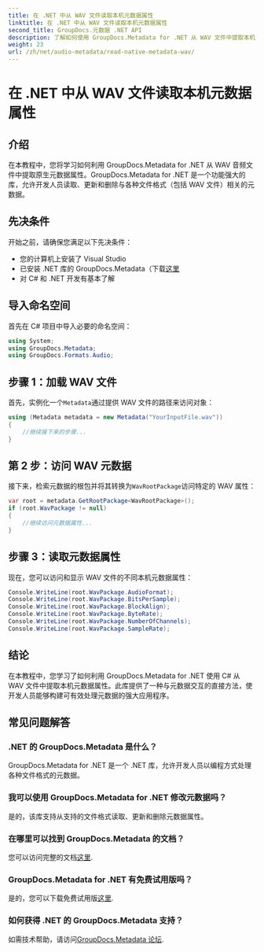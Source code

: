 ```yaml
---
title: 在 .NET 中从 WAV 文件读取本机元数据属性
linktitle: 在 .NET 中从 WAV 文件读取本机元数据属性
second_title: GroupDocs.元数据 .NET API
description: 了解如何使用 GroupDocs.Metadata for .NET 从 WAV 文件中提取本机元数据。用于读取 WAV 文件属性的简单 C# 教程。
weight: 23
url: /zh/net/audio-metadata/read-native-metadata-wav/
---
```


# 在 .NET 中从 WAV 文件读取本机元数据属性

## 介绍
在本教程中，您将学习如何利用 GroupDocs.Metadata for .NET 从 WAV 音频文件中提取原生元数据属性。GroupDocs.Metadata for .NET 是一个功能强大的库，允许开发人员读取、更新和删除与各种文件格式（包括 WAV 文件）相关的元数据。
## 先决条件
开始之前，请确保您满足以下先决条件：
- 您的计算机上安装了 Visual Studio
- 已安装 .NET 库的 GroupDocs.Metadata（下载[这里](https://releases.groupdocs.com/metadata/net/）)
- 对 C# 和 .NET 开发有基本了解

## 导入命名空间
首先在 C# 项目中导入必要的命名空间：
```csharp
using System;
using GroupDocs.Metadata;
using GroupDocs.Formats.Audio;
```
## 步骤 1：加载 WAV 文件
首先，实例化一个`Metadata`通过提供 WAV 文件的路径来访问对象：
```csharp
using (Metadata metadata = new Metadata("YourInputFile.wav"))
{
    //继续接下来的步骤...
}
```
## 第 2 步：访问 WAV 元数据
接下来，检索元数据的根包并将其转换为`WavRootPackage`访问特定的 WAV 属性：
```csharp
var root = metadata.GetRootPackage<WavRootPackage>();
if (root.WavPackage != null)
{
    //继续访问元数据属性...
}
```
## 步骤 3：读取元数据属性
现在，您可以访问和显示 WAV 文件的不同本机元数据属性：
```csharp
Console.WriteLine(root.WavPackage.AudioFormat);
Console.WriteLine(root.WavPackage.BitsPerSample);
Console.WriteLine(root.WavPackage.BlockAlign);
Console.WriteLine(root.WavPackage.ByteRate);
Console.WriteLine(root.WavPackage.NumberOfChannels);
Console.WriteLine(root.WavPackage.SampleRate);
```

## 结论
在本教程中，您学习了如何利用 GroupDocs.Metadata for .NET 使用 C# 从 WAV 文件中提取本机元数据属性。此库提供了一种与元数据交互的直接方法，使开发人员能够构建可有效处理元数据的强大应用程序。

## 常见问题解答
### .NET 的 GroupDocs.Metadata 是什么？
GroupDocs.Metadata for .NET 是一个 .NET 库，允许开发人员以编程方式处理各种文件格式的元数据。
### 我可以使用 GroupDocs.Metadata for .NET 修改元数据吗？
是的，该库支持从支持的文件格式读取、更新和删除元数据属性。
### 在哪里可以找到 GroupDocs.Metadata 的文档？
您可以访问完整的文档[这里](https://tutorials.groupdocs.com/metadata/net/).
### GroupDocs.Metadata for .NET 有免费试用版吗？
是的，您可以下载免费试用版[这里](https://releases.groupdocs.com/).
### 如何获得 .NET 的 GroupDocs.Metadata 支持？
如需技术帮助，请访问[GroupDocs.Metadata 论坛](https://forum.groupdocs.com/c/metadata/14).